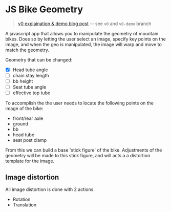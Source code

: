 # JS Bike Geometry

> [v0 explaination & demo blog post](https://ryanberliner.com/v0-js-bike-geometry) -- see `v0` and `v0-demo` branch

A javascript app that allows you to manipulate the geometry of mountain
bikes. Does so by letting the user select an image, specify key points on the image,
and when the geo is manipulated, the image will warp and move to match the geometry.

Geometry that can be changed:
 - [x] Head tube angle
 - [ ] chain stay length
 - [ ] bb height
 - [ ] Seat tube angle
 - [ ] effective top tube

To accomplish the the user needs to locate the following points on the image of the
bike:
 - front/rear axle
 - ground
 - bb
 - head tube
 - seat post clamp

From this we can build a base 'stick figure' of the bike. Adjustments of the geometry
will be made to this stick figure, and will acts a a distortion template for the image.

## Image distortion

All image distortion is done with 2 actions.
- Rotation
- Translation
